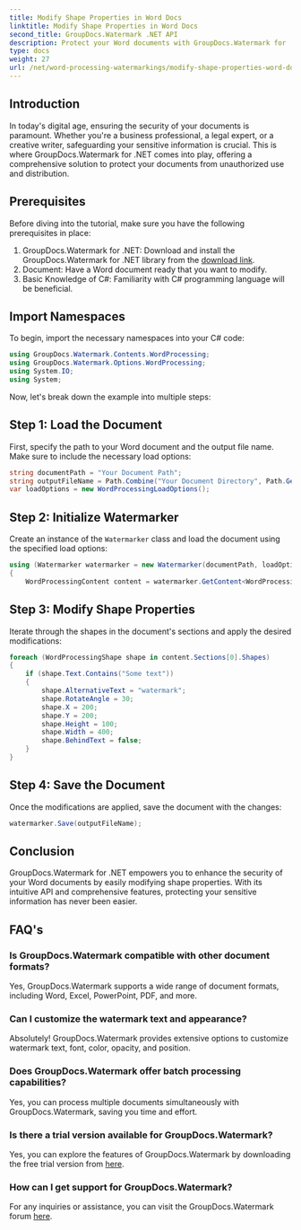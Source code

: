 ```yaml
---
title: Modify Shape Properties in Word Docs
linktitle: Modify Shape Properties in Word Docs
second_title: GroupDocs.Watermark .NET API
description: Protect your Word documents with GroupDocs.Watermark for .NET. Easily modify shape properties for enhanced security.
type: docs
weight: 27
url: /net/word-processing-watermarkings/modify-shape-properties-word-docs/
---
```

## Introduction
In today's digital age, ensuring the security of your documents is paramount. Whether you're a business professional, a legal expert, or a creative writer, safeguarding your sensitive information is crucial. This is where GroupDocs.Watermark for .NET comes into play, offering a comprehensive solution to protect your documents from unauthorized use and distribution.
## Prerequisites
Before diving into the tutorial, make sure you have the following prerequisites in place:
1. GroupDocs.Watermark for .NET: Download and install the GroupDocs.Watermark for .NET library from the [download link](https://releases.groupdocs.com/Watermark/net/).
2. Document: Have a Word document ready that you want to modify.
3. Basic Knowledge of C#: Familiarity with C# programming language will be beneficial.

## Import Namespaces
To begin, import the necessary namespaces into your C# code:
```csharp
using GroupDocs.Watermark.Contents.WordProcessing;
using GroupDocs.Watermark.Options.WordProcessing;
using System.IO;
using System;
```
Now, let's break down the example into multiple steps:
## Step 1: Load the Document
First, specify the path to your Word document and the output file name. Make sure to include the necessary load options:
```csharp
string documentPath = "Your Document Path";
string outputFileName = Path.Combine("Your Document Directory", Path.GetFileName(documentPath));
var loadOptions = new WordProcessingLoadOptions();
```
## Step 2: Initialize Watermarker
Create an instance of the `Watermarker` class and load the document using the specified load options:
```csharp
using (Watermarker watermarker = new Watermarker(documentPath, loadOptions))
{
    WordProcessingContent content = watermarker.GetContent<WordProcessingContent>();
```
## Step 3: Modify Shape Properties
Iterate through the shapes in the document's sections and apply the desired modifications:
```csharp
foreach (WordProcessingShape shape in content.Sections[0].Shapes)
{
    if (shape.Text.Contains("Some text"))
    {
        shape.AlternativeText = "watermark";
        shape.RotateAngle = 30;
        shape.X = 200;
        shape.Y = 200;
        shape.Height = 100;
        shape.Width = 400;
        shape.BehindText = false;
    }
}
```
## Step 4: Save the Document
Once the modifications are applied, save the document with the changes:
```csharp
watermarker.Save(outputFileName);
```
## Conclusion
GroupDocs.Watermark for .NET empowers you to enhance the security of your Word documents by easily modifying shape properties. With its intuitive API and comprehensive features, protecting your sensitive information has never been easier.

## FAQ's
### Is GroupDocs.Watermark compatible with other document formats?
Yes, GroupDocs.Watermark supports a wide range of document formats, including Word, Excel, PowerPoint, PDF, and more.
### Can I customize the watermark text and appearance?
Absolutely! GroupDocs.Watermark provides extensive options to customize watermark text, font, color, opacity, and position.
### Does GroupDocs.Watermark offer batch processing capabilities?
Yes, you can process multiple documents simultaneously with GroupDocs.Watermark, saving you time and effort.
### Is there a trial version available for GroupDocs.Watermark?
Yes, you can explore the features of GroupDocs.Watermark by downloading the free trial version from [here](https://releases.groupdocs.com/).
### How can I get support for GroupDocs.Watermark?
For any inquiries or assistance, you can visit the GroupDocs.Watermark forum [here](https://forum.groupdocs.com/c/watermark/19).
